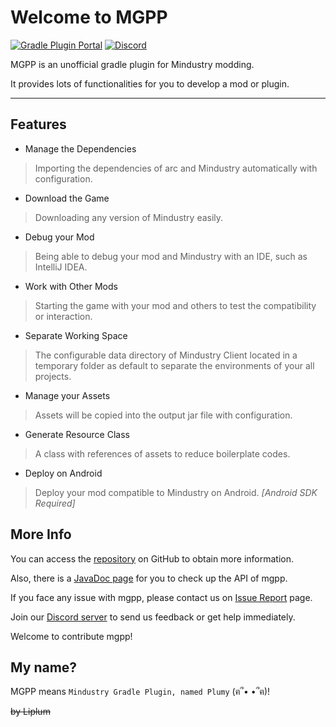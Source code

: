 # Welcome to MGPP
[![Gradle Plugin Portal](https://img.shields.io/gradle-plugin-portal/v/io.github.liplum.mgpp?color=02303a&label=Gradle%20Plugin&logo=Gradle&style=for-the-badge)](https://plugins.gradle.org/plugin/io.github.liplum.mgpp) [![Discord](https://img.shields.io/discord/937228972041842718?color=b5e853&label=Discord&logo=Discord&style=for-the-badge)](https://discord.gg/3Hrep3WtUz)

MGPP is an unofficial gradle plugin for Mindustry modding.

It provides lots of functionalities for you to develop a mod or plugin.

___

## Features
- Manage the Dependencies
> Importing the dependencies of arc and Mindustry automatically with configuration.

- Download the Game
> Downloading any version of Mindustry easily.

- Debug your Mod
> Being able to debug your mod and Mindustry with an IDE, such as IntelliJ IDEA.

- Work with Other Mods
> Starting the game with your mod and others to test the compatibility or interaction.

- Separate Working Space
> The configurable data directory of Mindustry Client located in a temporary folder as default to separate the environments of your all projects.

- Manage your Assets
> Assets will be copied into the output jar file with configuration.

- Generate Resource Class
> A class with references of assets to reduce boilerplate codes.

- Deploy on Android
> Deploy your mod compatible to Mindustry on Android. *[Android SDK Required]*

## More Info
You can access the [repository](https://github.com/PlumyGame/mgpp) on GitHub to obtain more information.

Also, there is a [JavaDoc page](https://plumygame.github.io/mgppDoc) for you to check up the API of mgpp.

If you face any issue with mgpp, please contact us on [Issue Report](https://github.com/PlumyGame/mgpp/issues) page.

Join our [Discord server](https://discord.gg/3Hrep3WtUz) to send us feedback or get help immediately.

Welcome to contribute mgpp!

## My name?
MGPP means `Mindustry Gradle Plugin, named Plumy` (ฅ՞• •՞ฅ)!

~~by Liplum~~
